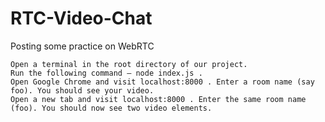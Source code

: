 # RTC-Video-Chat

Posting some practice on WebRTC

    Open a terminal in the root directory of our project.
    Run the following command — node index.js .
    Open Google Chrome and visit localhost:8000 . Enter a room name (say foo). You should see your video.
    Open a new tab and visit localhost:8000 . Enter the same room name (foo). You should now see two video elements.

